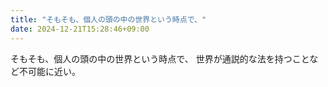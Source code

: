 ```yaml
---
title: "そもそも、個人の頭の中の世界という時点で、"
date: 2024-12-21T15:28:46+09:00
---
```

そもそも、個人の頭の中の世界という時点で、
世界が通説的な法を持つことなど不可能に近い。
